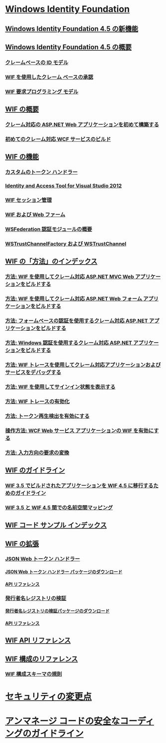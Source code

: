 # [Windows Identity Foundation](windows-identity-foundation.md)
## [Windows Identity Foundation 4.5 の新機能](whats-new-in-wif.md)
## [Windows Identity Foundation 4.5 の概要](wif-overview.md)
### [クレームベースの ID モデル](claims-based-identity-model.md)
### [WIF を使用したクレーム ベースの承認](claims-based-authorization-using-wif.md)
### [WIF 要求プログラミング モデル](wif-claims-programming-model.md)
## [WIF の概要](getting-started-with-wif.md)
### [クレーム対応の ASP.NET Web アプリケーションを初めて構築する](building-my-first-claims-aware-aspnet-web-app.md)
### [初めてのクレーム対応 WCF サービスのビルド](building-my-first-claims-aware-wcf-service.md)
## [WIF の機能](wif-features.md)
### [カスタムのトークン ハンドラー](custom-token-handlers.md)
### [Identity and Access Tool for Visual Studio 2012](identity-and-access-tool-for-vs.md)
### [WIF セッション管理](wif-session-management.md)
### [WIF および Web ファーム](wif-and-web-farms.md)
### [WSFederation 認証モジュールの概要](wsfederation-authentication-module-overview.md)
### [WSTrustChannelFactory および WSTrustChannel](wstrustchannelfactory-and-wstrustchannel.md)
## [WIF の「方法」のインデックス](wif-how-tos-index.md)
### [方法: WIF を使用してクレーム対応 ASP.NET MVC Web アプリケーションをビルドする](how-to-build-claims-aware-aspnet-mvc-web-app-using-wif.md)
### [方法: WIF を使用してクレーム対応 ASP.NET Web フォーム アプリケーションをビルドする](how-to-build-claims-aware-aspnet-web-forms-app-using-wif.md)
### [方法: フォームベースの認証を使用するクレーム対応 ASP.NET アプリケーションをビルドする](claims-aware-aspnet-app-forms-authentication.md)
### [方法: Windows 認証を使用するクレーム対応 ASP.NET アプリケーションをビルドする](how-to-build-claims-aware-aspnet-app-using-windows-authentication.md)
### [方法: WIF トレースを使用してクレーム対応アプリケーションおよびサービスをデバッグする](how-to-debug-claims-aware-applications-and-services-using-wif-tracing.md)
### [方法: WIF を使用してサインイン状態を表示する](how-to-display-signed-in-status-using-wif.md)
### [方法: WIF トレースの有効化](how-to-enable-wif-tracing.md)
### [方法: トークン再生検出を有効にする](how-to-enable-token-replay-detection.md)
### [操作方法: WCF Web サービス アプリケーションの WIF を有効にする](how-to-enable-wif-for-a-wcf-web-service-application.md)
### [方法: 入力方向の要求の変換](how-to-transform-incoming-claims.md)
## [WIF のガイドライン](wif-guidelines.md)
### [WIF 3.5 でビルドされたアプリケーションを WIF 4.5 に移行するためのガイドライン](guidelines-for-migrating-an-application-built-using-wif-3-5-to-wif-4-5.md)
### [WIF 3.5 と WIF 4.5 間での名前空間マッピング](namespace-mapping-between-wif-3-5-and-wif-4-5.md)
## [WIF コード サンプル インデックス](wif-code-sample-index.md)
## [WIF の拡張](wif-extensions.md)
### [JSON Web トークン ハンドラー](json-web-token-handler.md)
#### [JSON Web トークン ハンドラー パッケージのダウンロード](downloading-the-json-web-token-handler-package.md)
#### [API リファレンス](json-web-token-handler-api-reference.md)
### [発行者名レジストリの検証](validating-issuer-name-registry.md)
#### [発行者名レジストリの検証パッケージのダウンロード](downloading-the-validating-issuer-name-registry-package.md)
#### [API リファレンス](validating-issuer-name-registry-api-reference.md)
## [WIF API リファレンス](wif-api-reference.md)
## [WIF 構成のリファレンス](wif-configuration-reference.md)
### [WIF 構成スキーマの規則](wif-configuration-schema-conventions.md)
# [セキュリティの変更点](security-changes.md)
# [アンマネージ コードの安全なコーディングのガイドライン](secure-coding-guidelines-for-unmanaged-code.md)
